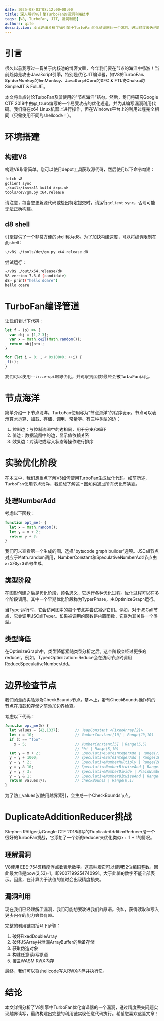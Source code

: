 ```yaml
---
date: 2025-08-03T08:12:00+08:00
title: 深入解析V8引擎TurboFan的漏洞利用技术
tags: [V8, TurboFan, JIT, 漏洞利用]
authors: qife
description: 本文详细分析了V8引擎中TurboFan优化编译器的一个漏洞，通过精度丢失问题实现越界读写，最终构建出完整的利用链实现任意代码执行。文章从TurboFan的基本原理讲起，逐步深入漏洞细节和利用技术。
---
```


# 引言

很久以前我写过一篇关于内核池的博客文章，今年我们要在节点的海洋中畅游！当前趋势是攻击JavaScript引擎，特别是优化JIT编译器，如V8的TurboFan、SpiderMonkey的IonMonkey、JavaScriptCore的DFG & FTL或Chakra的SimpleJIT & FullJIT。

本文将重点讨论TurboFan及其使用的"节点海洋"结构。然后，我们将研究Google CTF 2018中由@_tsuro编写的一个易受攻击的优化通道，并为其编写漏洞利用代码。我们将在x64 Linux机器上进行操作，但在Windows平台上的利用过程完全相同（只需使用不同的shellcode！）。

# 环境搭建

## 构建V8

构建V8非常简单。您可以使用depot工具获取源代码，然后使用以下命令构建：

```bash
fetch v8
gclient sync
./build/install-build-deps.sh
tools/dev/gm.py x64.release
```

请注意，每当您更新源代码或检出特定提交时，请运行`gclient sync`，否则可能无法正确构建。

## d8 shell

引擎提供了一个非常方便的shell称为d8。为了加快构建速度，可以将编译限制在此shell：

```bash
~/v8$ ./tools/dev/gm.py x64.release d8
```

尝试运行：
```bash
~/v8$ ./out/x64.release/d8 
V8 version 7.3.0 (candidate)
d8> print("hello doare")
hello doare
```

# TurboFan编译管道

让我们看以下代码：

```javascript
let f = (o) => {
  var obj = [1,2,3];
  var x = Math.ceil(Math.random());
  return obj[o+x];
}

for (let i = 0; i < 0x10000; ++i) {
 f(i); 
}
```

我们可以使用`--trace-opt`跟踪优化，并观察到函数f最终会被TurboFan优化。

# 节点海洋

简单介绍一下节点海洋。TurboFan使用称为"节点海洋"的程序表示。节点可以表示算术运算、加载、存储、调用、常量等。有三种类型的边：

1. 控制边：与控制流图中的边相同，用于分支和循环
2. 值边：数据流图中的边，显示值依赖关系
3. 效果边：对读取或写入状态等操作进行排序

# 实验优化阶段

在本文中，我们想重点了解V8如何使用TurboFan生成优化代码。如前所述，TurboFan使用节点海洋，我们想了解这个图如何通过所有优化而演变。

## 处理NumberAdd

考虑以下函数：

```javascript
function opt_me() {
  let x = Math.random();
  let y = x + 2;
  return y + 3;
}
```

我们可以查看第一个生成的图，选择"bytecode graph builder"选项。JSCall节点对应于Math.random调用，NumberConstant和SpeculativeNumberAdd节点由x+2和y+3语句生成。

## 类型阶段

在图形创建之后是优化阶段，顾名思义，它运行各种优化过程。优化过程可以在多个阶段调用。其中一个早期优化阶段称为TyperPhase，由OptimizeGraph运行。

当Typer运行时，它会访问图中的每个节点并尝试减少它们。例如，对于JSCall节点，它会调用JSCallTyper。如果被调用的函数是内置函数，它将为其关联一个类型。

## 类型降低

在OptimizeGraph中，类型降低紧随类型分析之后。这个阶段会经过更多的reducer。例如，TypedOptimization::Reduce会在访问节点时调用ReduceSpeculativeNumberAdd。

# 边界检查节点

我们的最终实验涉及CheckBounds节点。基本上，带有CheckBounds操作码的节点在加载和存储之前添加边界检查。

考虑以下代码：

```javascript
function opt_me(b) {
  let values = [42,1337];       // HeapConstant <FixedArray[2]>
  let x = 10;                   // NumberConstant[10] | Range(10,10)
  if (b == "foo")
    x = 5;                      // NumberConstant[5] | Range(5,5)
                                // Phi | Range(5,10)
  let y = x + 2;                // SpeculativeSafeIntegerAdd | Range(7,12)
  y = y + 1000;                 // SpeculativeSafeIntegerAdd | Range(1007,1012)
  y = y * 2;                    // SpeculativeNumberMultiply | Range(2014,2024)
  y = y & 10;                   // SpeculativeNumberBitwiseAnd | Range(0,10)
  y = y / 3;                    // SpeculativeNumberDivide | PlainNumber[r][s][t]
  y = y & 1;                    // SpeculativeNumberBitwiseAnd | Range(0,1)
  return values[y];             // CheckBounds | Range(0,1)
}
```

为了防止values[y]使用越界索引，会生成一个CheckBounds节点。

# DuplicateAdditionReducer挑战

Stephen Röttger为Google CTF 2018编写的DuplicateAdditionReducer是一个很好的TurboFan挑战，它添加了一个新的reducer来优化类似x + 1 + 1的情况。

## 理解漏洞

V8使用IEEE-754双精度浮点数表示数字。这意味着它可以使用52位编码整数。因此最大值是pow(2,53)-1，即9007199254740991。大于此值的数字不能全部表示。因此，在计算大于该值的值时会出现精度损失。

## 漏洞利用

现在我们已经理解了漏洞，我们可能想要改进我们的原语。例如，获得读取和写入更多内存的能力会很有趣。

完整的利用链包括以下步骤：

1. 破坏FixedDoubleArray
2. 破坏JSArray并泄漏ArrayBuffer的后备存储
3. 获取伪造对象
4. 构建任意读/写原语
5. 覆盖WASM RWX内存

最终，我们可以将shellcode写入RWX内存并执行它。

# 结论

本文详细分析了V8引擎中TurboFan优化编译器的一个漏洞，通过精度丢失问题实现越界读写，最终构建出完整的利用链实现任意代码执行。希望您喜欢这篇文章！